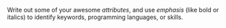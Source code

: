 Write out some of your awesome *attributes*, and use _emphasis_ (like bold or italics) to identify keywords, programming languages, or skills. 
